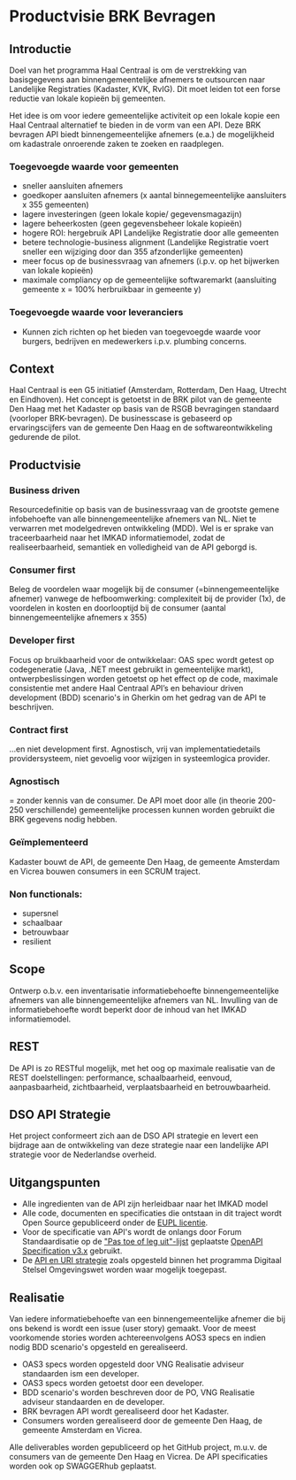 # Productvisie BRK Bevragen

## Introductie
Doel van het programma Haal Centraal is om de verstrekking van basisgegevens aan binnengemeentelijke afnemers te outsourcen naar Landelijke Registraties (Kadaster, KVK, RvIG). Dit moet leiden tot een forse reductie van lokale kopieën bij gemeenten. 

Het idee is om voor iedere gemeentelijke activiteit op een lokale kopie een Haal Centraal alternatief te bieden in de vorm van een API. Deze BRK bevragen API biedt binnengemeentelijke afnemers (e.a.) de mogelijkheid om kadastrale onroerende zaken te zoeken en raadplegen.

### Toegevoegde waarde voor gemeenten
- sneller aansluiten afnemers 
- goedkoper aansluiten afnemers (x aantal binnegemeentelijke aansluiters x 355 gemeenten)
- lagere investeringen (geen lokale kopie/ gegevensmagazijn)
- lagere beheerkosten (geen gegevensbeheer lokale kopieën)
- hogere ROI: hergebruik API Landelijke Registratie door alle gemeenten
- betere technologie-business alignment (Landelijke Registratie voert sneller een wijziging door dan 355 afzonderlijke gemeenten) 
- meer focus op de businessvraag van afnemers (i.p.v. op het bijwerken van lokale kopieën)
- maximale compliancy op de gemeentelijke softwaremarkt (aansluiting gemeente x = 100% herbruikbaar in gemeente y)

### Toegevoegde waarde voor leveranciers
- Kunnen zich richten op het bieden van toegevoegde waarde voor burgers, bedrijven en medewerkers i.p.v. plumbing concerns.

## Context
Haal Centraal is een G5 initiatief (Amsterdam, Rotterdam, Den Haag, Utrecht en Eindhoven). Het concept is getoetst in de BRK pilot van de gemeente Den Haag met het Kadaster op basis van de RSGB bevragingen standaard (voorloper BRK-bevragen). De businesscase is gebaseerd op ervaringscijfers van de gemeente Den Haag en de softwareontwikkeling gedurende de pilot. 

## Productvisie

### Business driven 
Resourcedefinitie op basis van de businessvraag van de grootste gemene infobehoefte van alle binnengemeentelijke afnemers van NL. 
Niet te verwarren met modelgedreven ontwikkeling (MDD). Wel is er sprake van traceerbaarheid naar het IMKAD informatiemodel, zodat de realiseerbaarheid, semantiek en volledigheid van de API geborgd is. 

### Consumer first
Beleg de voordelen waar mogelijk bij de consumer (=binnengemeentelijke afnemer) vanwege de hefboomwerking: complexiteit bij de provider (1x), de voordelen in kosten en doorlooptijd bij de consumer (aantal binnengemeentelijke afnemers x 355)

### Developer first
Focus op bruikbaarheid voor de ontwikkelaar: OAS spec wordt getest op codegeneratie (Java, .NET meest gebruikt in gemeentelijke markt), ontwerpbeslissingen worden getoetst op het effect op de code, maximale consistentie met andere Haal Centraal API’s en behaviour driven development (BDD) scenario's in Gherkin om het gedrag van de API te beschrijven.

### Contract first
…en niet development first. Agnostisch, vrij van implementatiedetails providersysteem, niet gevoelig voor wijzigen in systeemlogica provider.

### Agnostisch
= zonder kennis van de consumer. De API moet door alle (in theorie 200-250 verschillende) gemeentelijke processen kunnen worden gebruikt die BRK gegevens nodig hebben.

### Geïmplementeerd 
Kadaster bouwt de API, de gemeente Den Haag, de gemeente Amsterdam en Vicrea bouwen consumers in een SCRUM traject. 

### Non functionals:
- supersnel
- schaalbaar
- betrouwbaar
- resilient

## Scope
Ontwerp o.b.v. een inventarisatie informatiebehoefte binnengemeentelijke afnemers van alle binnengemeentelijke afnemers van NL. Invulling van de informatiebehoefte wordt beperkt door de inhoud van het IMKAD informatiemodel.

## REST
De API is zo RESTful mogelijk, met het oog op maximale realisatie van de REST doelstellingen: performance, schaalbaarheid, eenvoud, aanpasbaarheid, zichtbaarheid, verplaatsbaarheid en betrouwbaarheid.  

## DSO API Strategie
Het project conformeert zich aan de DSO API strategie en levert een bijdrage aan de ontwikkeling van deze strategie naar een landelijke API strategie voor de Nederlandse overheid.  

## Uitgangspunten
- Alle ingredienten van de API zijn herleidbaar naar het IMKAD model
- Alle code, documenten en specificaties die ontstaan in dit traject wordt Open
Source gepubliceerd onder de
[EUPL licentie](https://joinup.ec.europa.eu/collection/eupl/eupl-text-11-12).
- Voor de specificatie van API's wordt de onlangs door Forum Standaardisatie op
de
["Pas toe of leg uit"-lijst](https://www.forumstandaardisatie.nl/lijst-open-standaarden/in_lijst/verplicht-pas-toe-leg-uit)
geplaatste
[OpenAPI Specification v3.x](https://www.forumstandaardisatie.nl/standaard/openapi-specification)
gebruikt.
- De
[API en URI strategie](https://aandeslagmetdeomgevingswet.nl/digitaal-stelsel/documenten/documenten/api-uri-strategie/)
zoals opgesteld binnen het programma Digitaal Stelsel Omgevingswet worden waar
mogelijk toegepast.

## Realisatie
Van iedere informatiebehoefte van een binnengemeentelijke afnemer die bij ons bekend is wordt een issue (user story) gemaakt. Voor de meest voorkomende stories worden achtereenvolgens AOS3 specs en indien nodig BDD scenario's opgesteld en gerealiseerd. 
- OAS3 specs worden opgesteld door VNG Realisatie adviseur standaarden ism een developer. 
- OAS3 specs worden getoetst door een developer. 
- BDD scenario's worden beschreven door de PO, VNG Realisatie adviseur standaarden en de developer. 
- BRK bevragen API wordt gerealiseerd door het Kadaster.
- Consumers worden gerealiseerd door de gemeente Den Haag, de gemeente Amsterdam en Vicrea.

Alle deliverables worden gepubliceerd op het GitHub project, m.u.v. de consumers van de gemeente Den Haag en Vicrea. De API specificaties worden ook op SWAGGERhub geplaatst.

